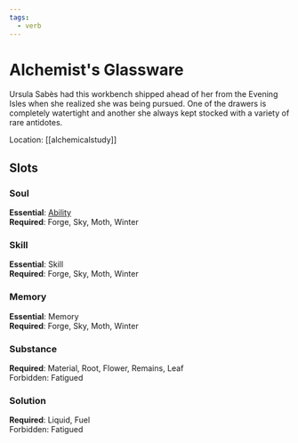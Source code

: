 ```yaml
---
tags:
  - verb
---
```

# Alchemist's Glassware
Ursula Sabès had this workbench shipped ahead of her from the Evening Isles when she realized she was being pursued. One of the drawers is completely watertight and another she always kept stocked with a variety of rare antidotes.

Location: [[alchemicalstudy]]
## Slots
### Soul
**Essential**: [Ability](https://uadaf.theevilroot.xyz/rowenarium/element/ability)<br>
**Required**: Forge, Sky, Moth, Winter
### Skill
**Essential**: Skill<br>
**Required**: Forge, Sky, Moth, Winter
### Memory
**Essential**: Memory<br>
**Required**: Forge, Sky, Moth, Winter
### Substance
**Required**: Material, Root, Flower, Remains, Leaf<br>
Forbidden: Fatigued
### Solution
**Required**: Liquid, Fuel<br>
Forbidden: Fatigued

